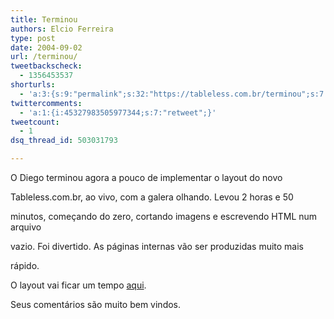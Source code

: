 ```yaml
---
title: Terminou
authors: Elcio Ferreira
type: post
date: 2004-09-02
url: /terminou/
tweetbackscheck:
  - 1356453537
shorturls:
  - 'a:3:{s:9:"permalink";s:32:"https://tableless.com.br/terminou";s:7:"tinyurl";s:26:"https://tinyurl.com/3mtxt5l";s:4:"isgd";s:19:"https://is.gd/Sp9FAf";}'
twittercomments:
  - 'a:1:{i:45327983505977344;s:7:"retweet";}'
tweetcount:
  - 1
dsq_thread_id: 503031793

---
```

O Diego terminou agora a pouco de implementar o layout do novo
              
Tableless.com.br, ao vivo, com a galera olhando. Levou 2 horas e 50
              
minutos, começando do zero, cortando imagens e escrevendo HTML num arquivo
              
vazio. Foi divertido. As páginas internas vão ser produzidas muito mais
              
rápido.
              
O layout vai ficar um tempo [aqui][1].
              
Seus comentários são muito bem vindos.

 [1]: https://tableless.com.br/aovivo/novosite.asp "Novo Tableless.com.br"